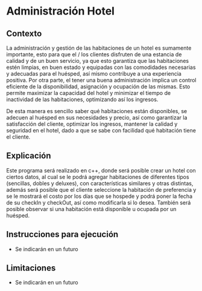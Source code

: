 # Administración Hotel


## Contexto

La administración y gestión de las habitaciones de un hotel es sumamente importante, esto para que el / los clientes disfruten de una estancia de calidad y de un buen servicio, ya que esto garantiza que las habitaciones estén limpias, en buen estado y equipadas con las comodidades necesarias y adecuadas para el huésped, así mismo contribuye a una experiencia positiva. Por otra parte, el tener una buena administración implica un control eficiente de la disponibilidad, asignación y ocupación de las mismas. Esto permite maximizar la capacidad del hotel y minimizar el tiempo de inactividad de las habitaciones, optimizando así los ingresos.

De esta manera es sencillo saber qué habitaciones están disponibles, se adecuen al huésped en sus necesidades y precio, así como garantizar la satisfacción del cliente, optimizar los ingresos, mantener la calidad y seguridad en el hotel, dado a que se sabe con facilidad qué habitación tiene el cliente.


## Explicación

Este programa será realizado en c++, donde será posible crear un hotel con ciertos datos, al cual se le podrá agregar habitaciones de diferentes tipos (sencillas, dobles y deluxes), con características similares y otras distintas, además será posible que el cliente seleccione la habitación de preferencia y se le mostrará el costo por los días que se hospede y podrá poner la fecha de su checkIn y checkOut, así como modificarla si lo desea. También será posible observar si una habitación está disponible u ocupada por un huésped.


## Instrucciones para ejecución
- Se indicarán en un futuro


## Limitaciones
- Se indicarán en un futuro
